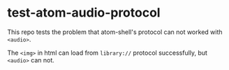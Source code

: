 # test-atom-audio-protocol

This repo tests the problem that atom-shell's protocol can not worked with `<audio>`.

The `<img>` in html can load from `library://` protocol successfully, but `<audio>` can not.
